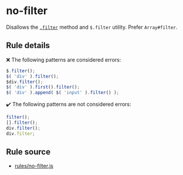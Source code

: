 # no-filter

Disallows the [`.filter`](https://api.jquery.com/filter/) method and `$.filter` utility. Prefer `Array#filter`.

## Rule details

❌ The following patterns are considered errors:
```js
$.filter();
$( 'div' ).filter();
$div.filter();
$( 'div' ).first().filter();
$( 'div' ).append( $( 'input' ).filter() );
```

✔️ The following patterns are not considered errors:
```js
filter();
[].filter();
div.filter();
div.filter;
```
## Rule source

* [rules/no-filter.js](../rules/no-filter.js)
